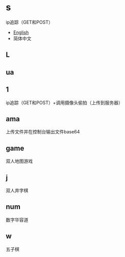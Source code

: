# s
ip追踪（GET和POST）
- [English](./README.md)
- 简体中文
## L
## ua
## 1
ip追踪（GET和POST）+调用摄像头偷拍（上传到服务器）
## ama
上传文件并在控制台输出文件base64
## game
双人地图游戏
## j
双人井字棋
## num
数字华容道
## w
五子棋